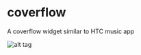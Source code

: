 # coverflow

A coverflow widget similar to HTC music app

![alt tag](http://i.imgur.com/pvtXIr2.jpg)

